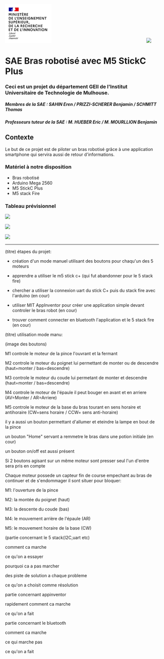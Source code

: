 <img src="Images/Logo_enseignement_sup.png" width="152">&nbsp;&nbsp;&nbsp;&nbsp;&nbsp;&nbsp;&nbsp;&nbsp;&nbsp;&nbsp;&nbsp;&nbsp;&nbsp;&nbsp;&nbsp;&nbsp;&nbsp;&nbsp;&nbsp;&nbsp;&nbsp;&nbsp;&nbsp;&nbsp;&nbsp;&nbsp;&nbsp;&nbsp;&nbsp;&nbsp;&nbsp;&nbsp;&nbsp;&nbsp;&nbsp;&nbsp;&nbsp;&nbsp;&nbsp;&nbsp;&nbsp;&nbsp;&nbsp;&nbsp;&nbsp;&nbsp;&nbsp;&nbsp;&nbsp;&nbsp;&nbsp;&nbsp;&nbsp;&nbsp;&nbsp;&nbsp;&nbsp;&nbsp;&nbsp;&nbsp;&nbsp;&nbsp;&nbsp;&nbsp;&nbsp;&nbsp;&nbsp;&nbsp;&nbsp;&nbsp;&nbsp;&nbsp;&nbsp;&nbsp;&nbsp;&nbsp;&nbsp;&nbsp;&nbsp;<img src="Images/Logo_Université_de_Haute-Alsace_-_UHA.png" width="330">

# SAE Bras robotisé avec M5 StickC Plus

### Ceci est un projet du département GEII de l'Institut Universitaire de Technologie de Mulhouse.

##### Membres de la SAE : SAHIN Eren / PRIZZI-SCHERER Benjamin / SCHMITT Thomas

##### Professeurs tuteur de la SAE : M. HUEBER Eric / M. MOURLLION Benjamin

## Contexte

Le but de ce projet est de piloter un bras robotisé grâce à une application smartphone qui servira aussi de retour d'informations.

### Matériel à notre disposition

- Bras robotisé
- Arduino Mega 2560
- M5 StickC Plus
- M5 stack Fire

### Tableau prévisionnel

![](https://github.com/ErenS61/SAE4-BRAS-ROBOT-M5STACK/blob/main/Images/Tableau%20pr%C3%A9visionnel%203.png)

![](https://github.com/ErenS61/SAE4-BRAS-ROBOT-M5STACK/blob/main/Images/Tableau%20pr%C3%A9visionnel%201.png)

![](https://github.com/ErenS61/SAE4-BRAS-ROBOT-M5STACK/blob/main/Images/Tableau%20pr%C3%A9visionnel%202.png)

***

(titre) étapes du projet:

- création d'un mode manuel utilisant des boutons pour chaqu'un des 5 moteurs

- apprendre a utiliser le m5 stick c+ (qui fut abandonner pour le 5 stack fire)

- chercher a utiliser la connexion uart du stick C+ puis du stack fire avec l'arduino (en cour)

- utiliser MIT AppInventor pour créer une application simple devant controler le bras robot (en cour)

- trouver comment connecter en bluetooth l'application et le 5 stack fire (en cour)



(titre) utilisation mode manu:

(image des boutons)

M1 controle le moteur de la pince l'ouvrant et la fermant

M2 controle le moteur du poignet lui permettant de monter ou de descendre (haut=monter / bas=descendre)

M3 controle le moteur du coude lui permetant de monter et descendre (haut=monter / bas=descendre)

M4 controle le moteur de l'épaule il peut bouger en avant et en arriere (AV=Monter / AR=Arriere)

M5 controle le moteur de la base du bras tourant en sens horaire et antihoraire (CW=sens horaire / CCW= sens anti-horaire)

il y a aussi un bouton permettant d'allumer et eteindre la lampe en bout de la pince

un bouton "Home" servant a remmetre le bras dans une potion initiale (en cour)

un bouton on/off est aussi présent



Si 2 boutons agisant sur un même moteur sont presser seul l'un d'entre sera pris en compte

 Chaque moteur possede un capteur fin de course empechant au bras de continuer et de s'endommager il sont situer pour bloquer:

M1: l'ouverture de la pince

M2: la montée du poignet (haut)

M3: la descente du coude (bas)

M4: le mouvement arrière de l'épaule (AR)

M5: le mouvement horaire de la base (CW)



(partie concernant le 5 stack(I2C,uart etc)

comment ca marche

ce qu'on a essayer

pourquoi ca a pas marcher

des piste de solution a chaque probleme

ce qu'on a choisit comme résolution



partie concernant appinventor

rapidement comment ca marche

ce qu'on a fait



partie concernant le bluetooth

comment ca marche

ce qui marche pas

ce qu'on a fait

